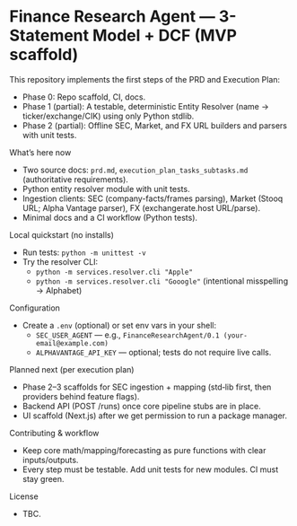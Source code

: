 # Finance Research Agent — 3-Statement Model + DCF (MVP scaffold)

This repository implements the first steps of the PRD and Execution Plan:
- Phase 0: Repo scaffold, CI, docs.
- Phase 1 (partial): A testable, deterministic Entity Resolver (name → ticker/exchange/CIK) using only Python stdlib.
- Phase 2 (partial): Offline SEC, Market, and FX URL builders and parsers with unit tests.

What’s here now
- Two source docs: `prd.md`, `execution_plan_tasks_subtasks.md` (authoritative requirements).
- Python entity resolver module with unit tests.
- Ingestion clients: SEC (company-facts/frames parsing), Market (Stooq URL; Alpha Vantage parser), FX (exchangerate.host URL/parse).
- Minimal docs and a CI workflow (Python tests).

Local quickstart (no installs)
- Run tests: `python -m unittest -v`
- Try the resolver CLI:
  - `python -m services.resolver.cli "Apple"`
  - `python -m services.resolver.cli "Gooogle"` (intentional misspelling → Alphabet)

Configuration
- Create a `.env` (optional) or set env vars in your shell:
  - `SEC_USER_AGENT` — e.g., `FinanceResearchAgent/0.1 (your-email@example.com)`
  - `ALPHAVANTAGE_API_KEY` — optional; tests do not require live calls.

Planned next (per execution plan)
- Phase 2–3 scaffolds for SEC ingestion + mapping (std‑lib first, then providers behind feature flags).
- Backend API (POST /runs) once core pipeline stubs are in place.
- UI scaffold (Next.js) after we get permission to run a package manager.

Contributing & workflow
- Keep core math/mapping/forecasting as pure functions with clear inputs/outputs.
- Every step must be testable. Add unit tests for new modules. CI must stay green.

License
- TBC.

